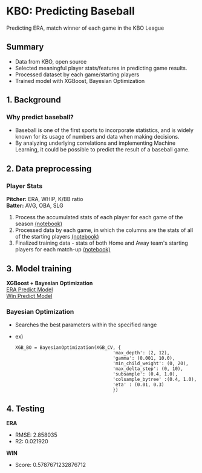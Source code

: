 # KBO: Predicting Baseball
Predicting ERA, match winner of each game in the KBO League

## Summary
* Data from KBO, open source
* Selected meaningful player stats/features in predicting game results.
* Processed dataset by each game/starting players
* Trained model with XGBoost, Bayesian Optimization

## 1. Background
### Why predict baseball?
* Baseball is one of the first sports to incorporate statistics, and is widely known for its usage of numbers and data when making decisions.
* By analyzing underlying correlations and implementing Machine Learning, it could be possible to predict the result of a baseball game.

## 2. Data preprocessing
### Player Stats
**Pitcher:** ERA, WHIP, K/BB ratio\
**Batter:** AVG, OBA, SLG


1. Process the accumulated stats of each player for each game of the season   [(notebook)](./data/individual_player_stats.ipynb)
2. Processed data by each game, in which the columns are the stats of all of the starting players   [(notebook)](./data/starting_stats.ipynb)
3. Finalized training data - stats of both Home and Away team's starting players for each match-up   [(notebook)](./data/create_dataset.ipynb)


## 3. Model training

**XGBoost + Bayesian Optimization**\
[ERA Predict Model](./model_era.ipynb)\
[Win Predict Model](./model_win.ipynb)

### Bayesian Optimization

- Searches the best parameters within the specified range
- ex)


  ```
  XGB_BO = BayesianOptimization(XGB_CV, {
                                      'max_depth': (2, 12),
                                      'gamma': (0.001, 10.0),
                                      'min_child_weight': (0, 20),
                                      'max_delta_step': (0, 10),
                                      'subsample': (0.4, 1.0),
                                      'colsample_bytree' :(0.4, 1.0),
                                      'eta' : (0.01, 0.3)
                                      })
  ```

## 4. Testing
**ERA**
- RMSE: 2.858035
- R2: 0.021920

**WIN**
- Score: 0.5787671232876712


